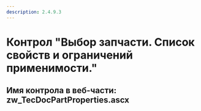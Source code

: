 ```yaml
---
description: 2.4.9.3
---
```


# Контрол "Выбор запчасти. Список свойств и ограничений применимости."

## Имя контрола в веб-части: zw\_TecDocPartProperties.ascx

